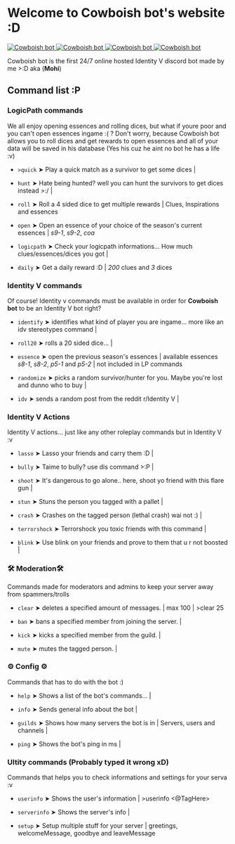 # Welcome to Cowboish bot's website :D
<a href="https://top.gg/bot/632291800585076761" >
  <img src="https://top.gg/api/widget/servers/632291800585076761.svg" alt="Cowboish bot" />
</a>
<a href="https://top.gg/bot/632291800585076761" >
  <img src="https://top.gg/api/widget/status/632291800585076761.svg" alt="Cowboish bot" />
</a>
<a href="https://top.gg/bot/632291800585076761" >
  <img src="https://top.gg/api/widget/upvotes/632291800585076761.svg" alt="Cowboish bot" />
</a>
<a href="https://top.gg/bot/632291800585076761" >
  <img src="https://top.gg/api/widget/owner/632291800585076761.svg" alt="Cowboish bot" />
</a>

Cowboish bot is the first 24/7 online hosted Identity V discord bot made by me >:D aka (**Mohi**)


## Command list :P

### LogicPath commands
We all enjoy opening essences and rolling dices, but what if youre poor and you can't open essences ingame :( ?
  Don't worry, because Cowboish bot allows you to roll dices and get rewards to open essences and all of your data
  will be saved in his database (Yes his cuz he aint no bot he has a life :v)

- ``>quick`` ➤ Play a quick match as a survivor to get some dices |

- ``hunt`` ➤ Hate being hunted? well you can hunt the survivors to get dices instead >:/ |

- ``roll`` ➤ Roll a 4 sided dice to get multiple rewards | Clues, Inspirations and essences

- ``open`` ➤ Open an essence of your choice of the season's current essences | *s9-1*, *s9-2*, *coa*

- ``logicpath`` ➤ Check your logicpath informations... How much clues/essences/dices you got |

- ``daily`` ➤ Get a daily reward :D | *200* clues and *3* dices

### Identity V commands
Of course! Identity v commands must be available in order for **Cowboish bot** to be an Identity V bot right?

- ``identify`` ➤ identifies what kind of player you are ingame... more like an idv stereotypes command |

- ``roll20`` ➤ rolls a 20 sided dice... |

- ``essence`` ➤ open the previous season's essences | available essences *s8-1*, *s8-2*, *p5-1* and *p5-2* | not included in LP commands

- ``randomize`` ➤ picks a random survivor/hunter for you. Maybe you're lost and dunno who to buy |

- ``idv`` ➤ sends a random post from the reddit r/Identity V |

### Identity V Actions
Identity V actions... just like any other roleplay commands but in Identity V :v

- ``lasso`` ➤ Lasso your friends and carry them :D |

- ``bully`` ➤ Taime to bully? use dis command >:P |

- ``shoot`` ➤ It's dangerous to go alone.. here, shoot yo friend with this flare gun |

- ``stun`` ➤ Stuns the person you tagged with a pallet |

- ``crash`` ➤ Crashes on the tagged person (lethal crash) wai not :) |

- ``terrorshock`` ➤ Terrorshock you toxic friends with this command |

- ``blink`` ➤ Use blink on your friends and prove to them that u r not boosted |

### 🛠 Moderation🛠
Commands made for moderators and admins to keep your server away from spammers/trolls

- ``clear`` ➤ deletes a specified amount of messages. | max 100 | >clear 25

- ``ban`` ➤ bans a specified member from joining the server. |

- ``kick`` ➤ kicks a specified member from the guild. |

- ``mute`` ➤ mutes the tagged person. |

### ⚙ Config ⚙
Commands that has to do with the bot :)
                            
- ``help`` ➤ Shows a list of the bot's commands... |

- ``info`` ➤ Sends general info about the bot |

- ``guilds`` ➤ Shows how many servers the bot is in | Servers, users and channels |

- ``ping`` ➤ Shows the bot's ping in ms |

### Ultity commands (Probably typed it wrong xD)
Commands that helps you to check informations and settings for your serva :v 

- ``userinfo`` ➤ Shows the user's information | >userinfo <@TagHere>

- ``serverinfo`` ➤ Shows the server's info |

- ``setup`` ➤ Setup multiple stuff for your server | greetings, welcomeMessage, goodbye and leaveMessage

